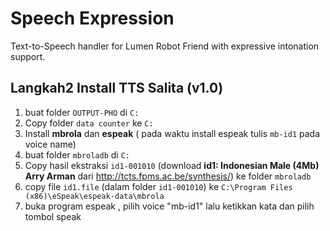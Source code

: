 # Speech Expression

Text-to-Speech handler for Lumen Robot Friend with expressive intonation support.

## Langkah2 Install TTS Salita (v1.0)

1. buat folder `OUTPUT-PHO` di `C:`
2. Copy folder `data counter` ke `C:`
3. Install **mbrola** dan **espeak** ( pada waktu install espeak tulis `mb-id1` pada voice name)
4. buat folder `mbroladb` di `C:`
5. Copy hasil ekstraksi `id1-001010` (download **id1: Indonesian Male (4Mb) Arry Arman** dari http://tcts.fpms.ac.be/synthesis/) ke folder `mbroladb`
6. copy file `id1.file` (dalam folder `id1-001010`) ke `C:\Program Files (x86)\eSpeak\espeak-data\mbrola`
7. buka program espeak , pilih voice "mb-id1" lalu ketikkan kata dan pilih tombol speak
